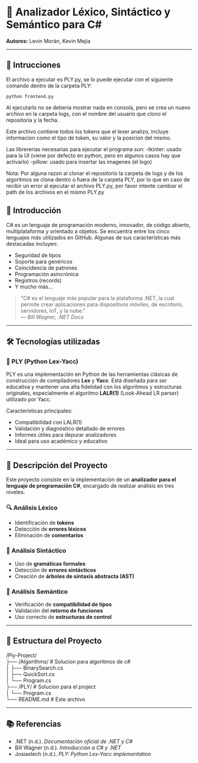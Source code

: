 ﻿# 🧠 Analizador Léxico, Sintáctico y Semántico para C#

**Autores:** Levin Morán, Kevin Mejía

---

## 📃 Intrucciones

El archivo a ejecutar es PLY.py, se lo puede ejecutar con el siguiente comando dentro de la carpeta PLY:

`python frontend.py`

Al ejecutarlo no se deberia mostrar nada en consola, pero se crea un nuevo archivo en la carpeta logs, con el nombre del usuario que clono el repositoria y la fecha.

Este archivo contiene todos los tokens que el lexer analizo, incluye informacion como el tipo de token, su valor y la posicion del mismo.

Las librererias necesarias para ejecutar el programa son:
-tkinter: usado para la UI (viene por defecto en python, pero en algunos casos hay que activarlo)
-pillow: usado para insertar las imagenes (el logo)

Nota: Por alguna razon al clonar el repositorio la carpeta de logs y de los algoritmos se clona dentro o fuera de la carpeta PLY, por lo que en caso de recibir un error al ejecutar el archivo PLY.py, por favor intente cambiar el path de los archivos en el mismo PLY.py

## 📌 Introducción

C# es un lenguaje de programación moderno, innovador, de código abierto, multiplataforma y orientado a objetos. Se encuentra entre los cinco lenguajes más utilizados en GitHub. Algunas de sus características más destacadas incluyen:

- Seguridad de tipos  
- Soporte para genéricos  
- Coincidencia de patrones  
- Programación asincrónica  
- Registros (records)  
- Y mucho más...  

> "C# es el lenguaje más popular para la plataforma .NET, la cual permite crear aplicaciones para dispositivos móviles, de escritorio, servidores, IoT, y la nube."  
> — *Bill Wagner, .NET Docs*

---

## 🛠️ Tecnologías utilizadas

### 🔹 PLY (Python Lex-Yacc)

PLY es una implementación en Python de las herramientas clásicas de construcción de compiladores **Lex** y **Yacc**. Está diseñada para ser educativa y mantener una alta fidelidad con los algoritmos y estructuras originales, especialmente el algoritmo **LALR(1)** (Look-Ahead LR parser) utilizado por Yacc.

Características principales:

- Compatibilidad con LALR(1)
- Validación y diagnóstico detallado de errores
- Informes útiles para depurar analizadores
- Ideal para uso académico y educativo

---

## 🧩 Descripción del Proyecto

Este proyecto consiste en la implementación de un **analizador para el lenguaje de programación C#**, encargado de realizar análisis en tres niveles:

### 🔍 Análisis Léxico

- Identificación de **tokens**
- Detección de **errores léxicos**
- Eliminación de **comentarios**

### 🧱 Análisis Sintáctico

- Uso de **gramáticas formales**
- Detección de **errores sintácticos**
- Creación de **árboles de sintaxis abstracta (AST)**

### 📐 Análisis Semántico

- Verificación de **compatibilidad de tipos**
- Validación del **retorno de funciones**
- Uso correcto de **estructuras de control**

---

## 📁 Estructura del Proyecto

/Ply-Project/<br>
├── /Algorithms/ # Solucion para algoritmos de c#<br>
│   	├── BinarySearch.cs<br>
│   	├── QuickSort.cs<br>
│   	└── Program.cs<br>
├── /PLY/ # Solucion para el project<br>
│   	└── Program.cs<br>
└── README.md # Este archivo<br>

---

## 📚 Referencias

- .NET (n.d.). *Documentación oficial de .NET y C#*  
- Bill Wagner (n.d.). *Introducción a C# y .NET*  
- Josiastech (n.d.). *PLY: Python Lex-Yacc implementation*

